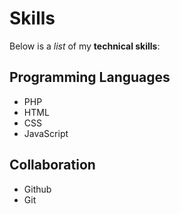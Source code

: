 # Skills

Below is a _list_ of my **technical skills**:

## Programming Languages
- PHP
- HTML
- CSS
- JavaScript

## Collaboration
- Github
- Git
